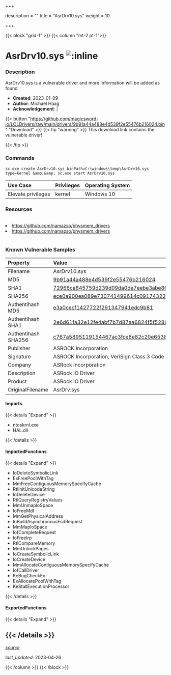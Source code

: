 +++

description = ""
title = "AsrDrv10.sys"
weight = 10

+++


{{< block "grid-1" >}}
{{< column "mt-2 pt-1">}}


# AsrDrv10.sys ![:inline](/images/twitter_verified.png) 


### Description

AsrDrv10.sys is a vulnerable driver and more information will be added as found.

- **Created**: 2023-01-09
- **Author**: Michael Haag
- **Acknowledgement**:  | [](https://twitter.com/)

{{< button "https://github.com/magicsword-io/LOLDrivers/raw/main/drivers/9b91a44a488e4d539f2e55476b216024.bin" "Download" >}}
{{< tip "warning" >}}
This download link contains the vulnerable driver!

{{< /tip >}}

### Commands

```
sc.exe create AsrDrv10.sys binPath=C:\windows\temp\AsrDrv10.sys type=kernel &amp;&amp; sc.exe start AsrDrv10.sys
```

| Use Case | Privileges | Operating System | 
|:---- | ---- | ---- |
| Elevate privileges | kernel | Windows 10 |

### Resources
<br>
<li><a href=" https://github.com/namazso/physmem_drivers"> https://github.com/namazso/physmem_drivers</a></li>
<li><a href="https://github.com/namazso/physmem_drivers">https://github.com/namazso/physmem_drivers</a></li>
<br>

### Known Vulnerable Samples

| Property           | Value |
|:-------------------|:------|
| Filename           | AsrDrv10.sys |
| MD5                | [9b91a44a488e4d539f2e55476b216024](https://www.virustotal.com/gui/file/9b91a44a488e4d539f2e55476b216024) |
| SHA1               | [72966ca845759d239d09da0de7eebe3abe86fee3](https://www.virustotal.com/gui/file/72966ca845759d239d09da0de7eebe3abe86fee3) |
| SHA256             | [ece0a900ea089e730741499614c0917432246ceb5e11599ee3a1bb679e24fd2c](https://www.virustotal.com/gui/file/ece0a900ea089e730741499614c0917432246ceb5e11599ee3a1bb679e24fd2c) |
| Authentihash MD5   | [e3a0cecf1427722f291347941edc9b81](https://www.virustotal.com/gui/search/authentihash%253Ae3a0cecf1427722f291347941edc9b81) |
| Authentihash SHA1  | [2e6d61fa32e12fe4abf7b7d87aa6824f5f528000](https://www.virustotal.com/gui/search/authentihash%253A2e6d61fa32e12fe4abf7b7d87aa6824f5f528000) |
| Authentihash SHA256| [c767a5895119154467ac3fce8e82c20e6538a4e54f6c109001c61f8abd58f9f8](https://www.virustotal.com/gui/search/authentihash%253Ac767a5895119154467ac3fce8e82c20e6538a4e54f6c109001c61f8abd58f9f8) |
| Publisher         | ASROCK Incorporation |
| Signature         | ASROCK Incorporation, VeriSign Class 3 Code Signing 2010 CA, VeriSign   |
| Company           | ASRock Incorporation |
| Description       | ASRock IO Driver |
| Product           | ASRock IO Driver |
| OriginalFilename  | AsrDrv.sys |


#### Imports
{{< details "Expand" >}}
* ntoskrnl.exe
* HAL.dll

{{< /details >}}
#### ImportedFunctions
{{< details "Expand" >}}
* IoDeleteSymbolicLink
* ExFreePoolWithTag
* MmFreeContiguousMemorySpecifyCache
* RtlInitUnicodeString
* IoDeleteDevice
* RtlQueryRegistryValues
* MmUnmapIoSpace
* IoFreeMdl
* MmGetPhysicalAddress
* IoBuildAsynchronousFsdRequest
* MmMapIoSpace
* IofCompleteRequest
* IoFreeIrp
* RtlCompareMemory
* MmUnlockPages
* IoCreateSymbolicLink
* IoCreateDevice
* MmAllocateContiguousMemorySpecifyCache
* IofCallDriver
* KeBugCheckEx
* ExAllocatePoolWithTag
* KeStallExecutionProcessor

{{< /details >}}
#### ExportedFunctions
{{< details "Expand" >}}

{{< /details >}}
-----



[*source*](https://github.com/magicsword-io/LOLDrivers/tree/main/yaml/asrdrv10.yaml)

*last_updated:* 2023-04-26








{{< /column >}}
{{< /block >}}
